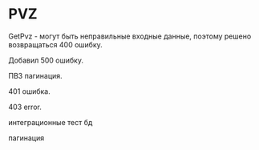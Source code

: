 # PVZ

GetPvz - могут быть неправильные входные данные, поэтому решено возвращаться 400 ошибку.

Добавил 500 ошибку.

ПВЗ пагинация.

401 ошибка.

403 error.

интеграционные тест бд

пагинация